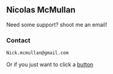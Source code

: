 ## Nicolas McMullan 

Need some support? shoot me an email!

### Contact

```markdown
Nick.mcmullan@gmail.com
```
Or if you just want to click a <a href="mailto:Nick.mcmullan@gmail.com">button</a>
